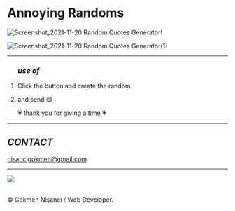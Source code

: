 # Annoying Randoms

![Screenshot_2021-11-20 Random Quotes Generator](https://user-images.githubusercontent.com/91744618/142723406-0d081b9f-8ad0-4b97-826a-1adbc3d4df3f.png)!


![Screenshot_2021-11-20 Random Quotes Generator(1)](https://user-images.githubusercontent.com/91744618/142723492-1463af7a-4d55-4dc5-bbf0-e1d5e5116c6e.png)

<hr>

  <ol>
    
  <h3><i> use of </i></h3> 
  <li>  <p>Click the button and create the random.</p> </li>
    <li> <p> and send  &#128516 </p> </li>
    <p> &#128151 thank you for giving a time &#128151 </p> 
  </ol>
  
<hr>
<h2><i>CONTACT</i></h2>
<a href = "http://www.gmail.com" > nisancigokmen@gmail.com</a> <br>
<hr>
<div>
<img src="https://media0.giphy.com/media/Z9WQLSrsQKH3uBbiXq/giphy.gif?cid=ecf05e47ripo3h6r62y4nhl3jqn2dmnnhazu39ao7tlmtv8w&rid=giphy.gif&ct=g">
</div><br>

&copy; Gökmen Nişancı / Web Developer.
